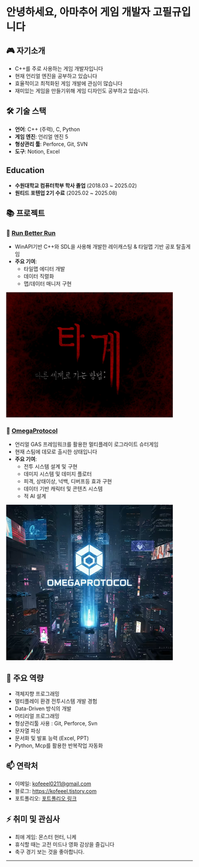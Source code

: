 # 안녕하세요, 아마추어 게임 개발자 고필규입니다

## 🎮 자기소개
-  C++를 주로 사용하는 게임 개발자입니다
-  현재 언리얼 엔진을 공부하고 있습니다
-  효율적이고 최적화된 게임 개발에 관심이 많습니다
-  재미있는 게임을 만들기위해 게임 디자인도 공부하고 있습니다.

## 🛠 기술 스택
- **언어**: C++ (주력), C, Python
- **게임 엔진**: 언리얼 엔진 5
- **형상관리 툴**: Perforce, Git, SVN
- **도구**: Notion, Excel

## Education
- **수원대학교 컴퓨터학부 학사 졸업**  (2018.03 ~ 2025.02)
- **원티드 포텐업 2기 수료** (2025.02 ~ 2025.08) 
  
## 📚 프로젝트

### 🎲 [Run Better Run](https://github.com/kofeeel/RunBetterRun)
- WinAPI기반 C++와 SDL을 사용해 개발한 레이캐스팅 & 타일맵 기반 공포 탈출게임
- **주요 기여**: 
  - 타일맵 에디터 개발
  - 데이터 직렬화
  - 맵/데이터 매니저 구현

<a href="https://github.com/kofeeel/RunBetterRun">
  <img src="https://github.com/leebo155/RunBetterRun/raw/main/screenshots/main.png" width="450">
</a>

### 🎲 [OmegaProtocol](https://github.com/kofeeel/OmegaProtocol)
- 언리얼 GAS 프레임워크를 활용한 멀티플레이 로그라이트 슈터게임
- 현재 스팀에 데모로 출시한 상태입니다
- **주요 기여**: 
  - 전투 시스템 설계 및 구현
  - 데미지 시스템 및 데미지 플로터 
  - 피격, 상태이상, 넉백, 디버프등 효과 구현
  - 데이터 기반 캐릭터 및 콘텐츠 시스템
  - 적 AI 설계

 
<a href="https://github.com/kofeeel/OmegaProtocol">
  <img src="https://github.com/kofeeel/OmegaProtocol/blob/main/Image/omegaimage.png" width="450">
</a>


## 🌟 주요 역량
- 객체지향 프로그래밍
- 멀티플레이 환경 전투시스템 개발 경험
- Data-Driven 방식의 개발
- 머티리얼 프로그래밍
- 형상관리툴 사용 : Git, Perforce, Svn
- 문자열 파싱
- 문서화 및 발표 능력 (Excel, PPT)
- Python, Mcp를 활용한 반복작업 자동화

## 📫 연락처
- 이메일: kofeeel0211@gmail.com
- 블로그: https://kofeeel.tistory.com
- 포트폴리오: [포트폴리오 링크]()

## ⚡ 취미 및 관심사
- 최애 게임: 몬스터 헌터, 니케
- 휴식할 때는 고전 미드나 영화 감상을 즐깁니다
- 축구 경기 보는 것을 좋아합니다.

---
